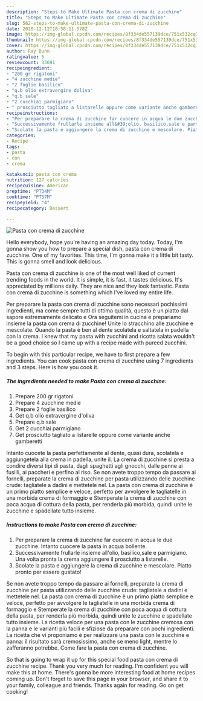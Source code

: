 ```yaml
---
description: "Steps to Make Ultimate Pasta con crema di zucchine"
title: "Steps to Make Ultimate Pasta con crema di zucchine"
slug: 562-steps-to-make-ultimate-pasta-con-crema-di-zucchine
date: 2020-12-12T18:58:11.578Z
image: https://img-global.cpcdn.com/recipes/8f334de557139dce/751x532cq70/pasta-con-crema-di-zucchine-recipe-main-photo.jpg
thumbnail: https://img-global.cpcdn.com/recipes/8f334de557139dce/751x532cq70/pasta-con-crema-di-zucchine-recipe-main-photo.jpg
cover: https://img-global.cpcdn.com/recipes/8f334de557139dce/751x532cq70/pasta-con-crema-di-zucchine-recipe-main-photo.jpg
author: Ray Dunn
ratingvalue: 5
reviewcount: 33691
recipeingredient:
- "200 gr rigatoni"
- "4 zucchine medie"
- "2 foglie basilico"
- "q.b olio extravergine doliva"
- "q.b sale"
- "2 cucchiai parmigiano"
- " prosciutto tagliato a listarelle oppure come variante anche gamberetti"
recipeinstructions:
- "Per preparare la crema di zucchine far cuocere in acqua le due zucchine. Intanto cuocere la pasta in acqua bollente."
- "Successivamente frullarle insieme all&#39;olio, basilico,sale e parmigiano. Una volta pronta la crema aggiungere il prosciutto a listarelle."
- "Scolate la pasta e aggiungere la crema di zucchine e mescolare. Piatto pronto per essere gustato!"
categories:
- Recipe
tags:
- pasta
- con
- crema

katakunci: pasta con crema 
nutrition: 127 calories
recipecuisine: American
preptime: "PT34M"
cooktime: "PT57M"
recipeyield: "4"
recipecategory: Dessert

---
```



![Pasta con crema di zucchine](https://img-global.cpcdn.com/recipes/8f334de557139dce/751x532cq70/pasta-con-crema-di-zucchine-recipe-main-photo.jpg)

Hello everybody, hope you're having an amazing day today. Today, I'm gonna show you how to prepare a special dish, pasta con crema di zucchine. One of my favorites. This time, I'm gonna make it a little bit tasty. This is gonna smell and look delicious.

Pasta con crema di zucchine is one of the most well liked of current trending foods in the world. It is simple, it is fast, it tastes delicious. It's appreciated by millions daily. They are nice and they look fantastic. Pasta con crema di zucchine is something which I've loved my entire life.

Per preparare la pasta con crema di zucchine sono necessari pochissimi ingredienti, ma come sempre tutti di ottima qualità, questo è un piatto dal sapore estremamente delicato e Ora seguitemi in cucina e prepariamo insieme la pasta con crema di zucchine! Unite lo stracchino alle zucchine e mescolate. Quando la pasta è ben al dente scolatela e saltatela in padella con la crema. I knew that my pasta with zucchini and ricotta salata wouldn&#39;t be a good choice so I came up with a recipe made with pureed zucchini.


To begin with this particular recipe, we have to first prepare a few ingredients. You can cook pasta con crema di zucchine using 7 ingredients and 3 steps. Here is how you cook it.

<!--inarticleads1-->

##### The ingredients needed to make Pasta con crema di zucchine:

1. Prepare 200 gr rigatoni
1. Prepare 4 zucchine medie
1. Prepare 2 foglie basilico
1. Get q.b olio extravergine d&#39;oliva
1. Prepare q.b sale
1. Get 2 cucchiai parmigiano
1. Get  prosciutto tagliato a listarelle oppure come variante anche gamberetti


Intanto cuocete la pasta perfettamente al dente, quasi dura, scolatela e aggiungetela alla crema in padella, unite il. La crema di zucchine si presta a condire diversi tipi di pasta, dagli spaghetti agli gnocchi, dalle penne ai fusilli, ai paccheri e perfino al riso. Se non avete troppo tempo da passare ai fornelli, preparate la crema di zucchine per pasta utilizzando delle zucchine crude: tagliatele a dadini e mettetele nel. La pasta con crema di zucchine è un primo piatto semplice e veloce, perfetto per avvolgere le tagliatelle in una morbida crema di formaggio e Stemperate la crema di zucchine con poca acqua di cottura della pasta, per renderla più morbida, quindi unite le zucchine e spadellate tutto insieme. 

<!--inarticleads2-->

##### Instructions to make Pasta con crema di zucchine:

1. Per preparare la crema di zucchine far cuocere in acqua le due zucchine. Intanto cuocere la pasta in acqua bollente.
1. Successivamente frullarle insieme all&#39;olio, basilico,sale e parmigiano. Una volta pronta la crema aggiungere il prosciutto a listarelle.
1. Scolate la pasta e aggiungere la crema di zucchine e mescolare. Piatto pronto per essere gustato!


Se non avete troppo tempo da passare ai fornelli, preparate la crema di zucchine per pasta utilizzando delle zucchine crude: tagliatele a dadini e mettetele nel. La pasta con crema di zucchine è un primo piatto semplice e veloce, perfetto per avvolgere le tagliatelle in una morbida crema di formaggio e Stemperate la crema di zucchine con poca acqua di cottura della pasta, per renderla più morbida, quindi unite le zucchine e spadellate tutto insieme. La ricetta veloce per una pasta con le zucchine cremosa con la panna e le varianti più facili e sfiziose da preparare con pochi ingredienti. La ricetta che vi proponiamo è per realizzare una pasta con le zucchine e panna: il risultato sarà cremosissimo, anche se meno light, mentre lo zafferanno potrebbe. Come fare la pasta con crema di zucchine. 

So that is going to wrap it up for this special food pasta con crema di zucchine recipe. Thank you very much for reading. I'm confident you will make this at home. There's gonna be more interesting food at home recipes coming up. Don't forget to save this page in your browser, and share it to your family, colleague and friends. Thanks again for reading. Go on get cooking!
